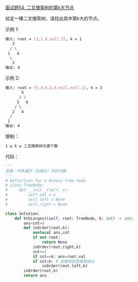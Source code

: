 [面试题54. 二叉搜索树的第k大节点](https://leetcode-cn.com/problems/er-cha-sou-suo-shu-de-di-kda-jie-dian-lcof/)

给定一棵二叉搜索树，请找出其中第k大的节点。

示例 1:
```sh
输入: root = [3,1,4,null,2], k = 1
   3
  / \
 1   4
  \
   2
输出: 4
```

示例 2:
```sh
输入: root = [5,3,6,2,4,null,null,1], k = 3
       5
      / \
     3   6
    / \
   2   4
  /
 1
输出: 4
```

限制：
```sh
1 ≤ k ≤ 二叉搜索树元素个数
```

代码：
```python
'''
思路：中序遍历（右根左）同时计数
'''
# Definition for a binary tree node.
# class TreeNode:
#     def __init__(self, x):
#         self.val = x
#         self.left = None
#         self.right = None

class Solution:
    def kthLargest(self, root: TreeNode, k: int) -> int:
        ans=cnt=0
        def inOrder(root,k):
            nonlocal ans,cnt
            if not root:
                return None
            inOrder(root.right,k)
            cnt+=1
            if cnt==k: ans=root.val
            if cnt<k: # 如果找到答案就退出
                inOrder(root.left,k)
        inOrder(root,k)
        return ans
```
